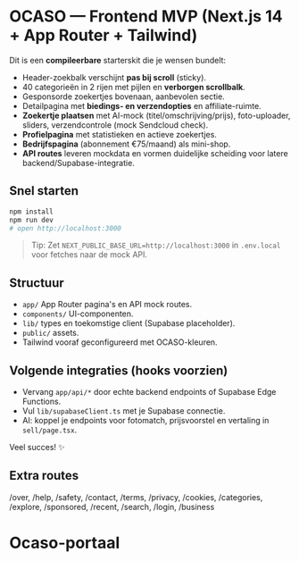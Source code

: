 # OCASO — Frontend MVP (Next.js 14 + App Router + Tailwind)

Dit is een **compileerbare** starterskit die je wensen bundelt:

- Header-zoekbalk verschijnt **pas bij scroll** (sticky).
- 40 categorieën in 2 rijen met pijlen en **verborgen scrollbalk**.
- Gesponsorde zoekertjes bovenaan, aanbevolen sectie.
- Detailpagina met **biedings- en verzendopties** en affiliate-ruimte.
- **Zoekertje plaatsen** met AI-mock (titel/omschrijving/prijs), foto-uploader, sliders, verzendcontrole (mock Sendcloud check).
- **Profielpagina** met statistieken en actieve zoekertjes.
- **Bedrijfspagina** (abonnement €75/maand) als mini-shop.
- **API routes** leveren mockdata en vormen duidelijke scheiding voor latere backend/Supabase-integratie.

## Snel starten

```bash
npm install
npm run dev
# open http://localhost:3000
```

> Tip: Zet `NEXT_PUBLIC_BASE_URL=http://localhost:3000` in `.env.local` voor fetches naar de mock API.

## Structuur

- `app/` App Router pagina's en API mock routes.
- `components/` UI-componenten.
- `lib/` types en toekomstige client (Supabase placeholder).
- `public/` assets.
- Tailwind vooraf geconfigureerd met OCASO-kleuren.

## Volgende integraties (hooks voorzien)

- Vervang `app/api/*` door echte backend endpoints of Supabase Edge Functions.
- Vul `lib/supabaseClient.ts` met je Supabase connectie.
- AI: koppel je endpoints voor fotomatch, prijsvoorstel en vertaling in `sell/page.tsx`.

Veel succes! ✨

## Extra routes

/over, /help, /safety, /contact, /terms, /privacy, /cookies, /categories, /explore, /sponsored, /recent, /search, /login, /business

# Ocaso-portaal
